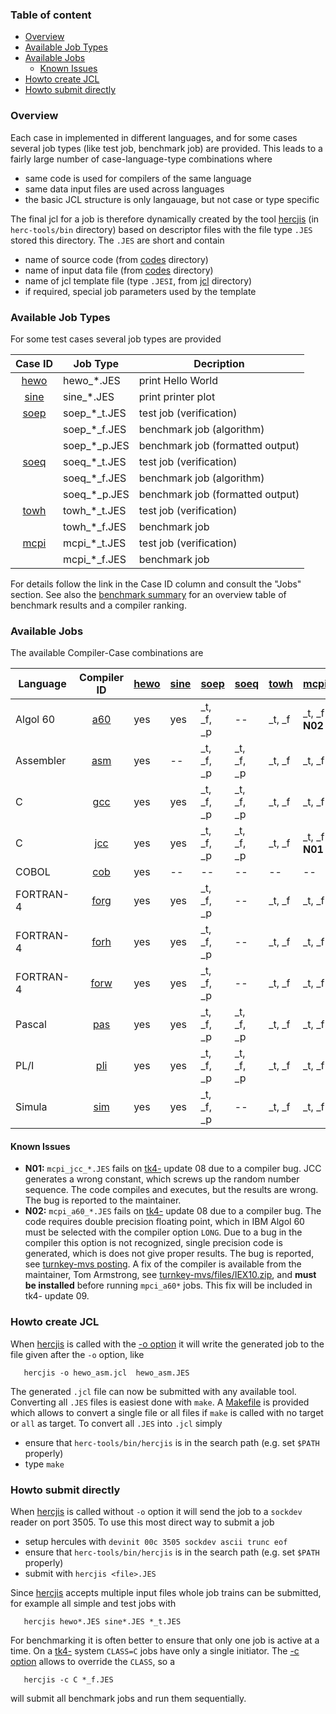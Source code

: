 ### Table of content

- [Overview](#user-content-overview)
- [Available Job Types](#user-content-types)
- [Available Jobs](#user-content-jobs)
  - [Known Issues](#user-content-issues)
- [Howto create JCL](#user-content-getjcl)
- [Howto submit directly](#user-content-submit)

### <a id="overview">Overview</a>

Each case in implemented in different languages, and for some cases
several job types (like test job, benchmark job) are provided.
This leads to a fairly large number of case-language-type combinations where 
- same code is used for compilers of the same language
- same data input files are used across languages
- the basic JCL structure is only langauage, but not case or type specific

The final jcl for a job is therefore dynamically created by the tool
[hercjis](https://github.com/wfjm/herc-tools/blob/master/doc/hercjis.md)
(in `herc-tools/bin` directory)
based on descriptor files with the file type `.JES` stored this directory.
The `.JES` are short and contain
- name of source code (from [codes](../codes) directory)
- name of input data file (from [codes](../codes) directory)
- name of jcl template file (type `.JESI`, from [jcl](../jcl) directory)
- if required, special job parameters used by the template

### <a id="types">Available Job Types</a>
For some test cases several job types are provided

| Case ID | Job Type | Decription |
| :-----: | -------- | --------- |
| [hewo](../codes/README_hewo.md) | hewo_*.JES   | print Hello World|
| [sine](../codes/README_sine.md) | sine_*.JES   | print printer plot|
| [soep](../codes/README_soep.md) | soep_*_t.JES | test job (verification) |
|                              | soep_*_f.JES | benchmark job (algorithm) |
|                              | soep_*_p.JES | benchmark job (formatted output)|
| [soeq](../codes/README_soeq.md) | soeq_*_t.JES | test job (verification) |
|                              | soeq_*_f.JES | benchmark job (algorithm) |
|                              | soeq_*_p.JES | benchmark job (formatted output)|
| [towh](../codes/README_towh.md) | towh_*_t.JES | test job (verification) |
|                              | towh_*_f.JES | benchmark job |
| [mcpi](../codes/README_mcpi.md) | mcpi_*_t.JES | test job (verification) |
|                              | mcpi_*_f.JES | benchmark job |

For details follow the link in the Case ID column and consult the
"Jobs" section. See also the [benchmark summary](../README_bench.md) for an
overview table of benchmark results and a compiler ranking.

### <a id="jobs">Available Jobs</a>
The available Compiler-Case combinations are

| Language  | Compiler ID | [hewo](../codes/README_hewo.md) | [sine](../codes/README_sine.md) | [soep](../codes/README_soep.md) | [soeq](../codes/README_soeq.md) | [towh](../codes/README_towh.md) | [mcpi](../codes/README_mcpi.md) |
| --------- | :---------: | :--- | :--- | :--- | :--- | :--- | :--- |
| Algol 60  | [a60](../jcl/job_a60_clg.JESI)   | yes  | yes  | _t, _f, _p  | --          | _t, _f  | _t, _f **N02** |
| Assembler | [asm](../jcl/job_asm_clg.JESI)   | yes  | --   | _t, _f, _p  | _t, _f, _p  | _t, _f  | _t, _f         |
| C         | [gcc](../jcl/job_gcc_clg.JESI)   | yes  | yes  | _t, _f, _p  | _t, _f, _p  | _t, _f  | _t, _f         |
| C         | [jcc](../jcl/job_jcc_clg.JESI)   | yes  | yes  | _t, _f, _p  | _t, _f, _p  | _t, _f  | _t, _f **N01** |
| COBOL     | [cob](../jcl/job_cob_clg.JESI)   | yes  | --   | --          | --          | --      | --             |
| FORTRAN-4 | [forg](../jcl/job_forg_clg.JESI) | yes  | yes  | _t, _f, _p  | --          | _t, _f  | _t, _f         |
| FORTRAN-4 | [forh](../jcl/job_forh_clg.JESI) | yes  | yes  | _t, _f, _p  | --          | _t, _f  | _t, _f         |
| FORTRAN-4 | [forw](../jcl/job_forw_clg.JESI) | yes  | yes  | _t, _f, _p  | --          | _t, _f  | _t, _f         |
| Pascal    | [pas](../jcl/job_pas_clg.JESI)   | yes  | yes  | _t, _f, _p  | _t, _f, _p  | _t, _f  | _t, _f         |
| PL/I      | [pli](../jcl/job_pli_clg.JESI)   | yes  | yes  | _t, _f, _p  | _t, _f, _p  | _t, _f  | _t, _f         |
| Simula    | [sim](../jcl/job_sim_clg.JESI)   | yes  | yes  | _t, _f, _p  | --          | _t, _f  | _t, _f         |

#### <a id="issues">Known Issues</a>
- **N01:** `mcpi_jcc_*.JES` fails on [tk4-](http://wotho.ethz.ch/tk4-/)
  update 08 due to a compiler bug.
  JCC generates a wrong constant, which screws up the random number sequence.
  The code compiles and executes, but the results are wrong.
  The bug is reported to the maintainer.
- **N02:** `mcpi_a60_*.JES` fails on [tk4-](http://wotho.ethz.ch/tk4-/)
  update 08 due to a compiler bug.
  The code requires double precision floating point, which in IBM Algol 60
  must be selected with the compiler option `LONG`. Due to a bug in the
  compiler this option is not recognized, single precision code is generated,
  which is does not give proper results.
  The bug is reported, see
  [turnkey-mvs posting](https://groups.yahoo.com/neo/groups/turnkey-mvs/conversations/topics/10401).
  A fix of the compiler is available from the maintainer, Tom Armstrong, see
  [turnkey-mvs/files/IEX10.zip](https://groups.yahoo.com/neo/groups/turnkey-mvs/files/IEX10.zip), and **must be installed** before running `mpci_a60*` jobs.
  This fix will be included in tk4- update 09.

### <a id="getjcl">Howto create JCL</a>
When [hercjis](https://github.com/wfjm/herc-tools/blob/master/doc/hercjis.md)
is called with the
[-o option](https://github.com/wfjm/herc-tools/blob/master/doc/hercjis.md#user-content-opt-o)
it will write the generated job to the file given after the `-o` option, like
```
   hercjis -o hewo_asm.jcl  hewo_asm.JES
```
The generated `.jcl` file can now be submitted with any available tool.
Converting all `.JES` files is easiest done with `make`.
A [Makefile](Makefile) is provided which allows to convert a single
file or all files if `make` is called with no target or `all` as target.
To convert all `.JES` into `.jcl` simply
- ensure that `herc-tools/bin/hercjis` is in the search path
  (e.g. set `$PATH` properly)
- type `make`

### <a id="submit">Howto submit directly</a>
When
[hercjis](https://github.com/wfjm/herc-tools/blob/master/doc/hercjis.md)
is called without `-o` option it will send the job to a
`sockdev` reader on port 3505. To use this most direct way to submit a job
- setup hercules with `devinit 00c 3505 sockdev ascii trunc eof`
- ensure that `herc-tools/bin/hercjis` is in the search path
  (e.g. set `$PATH` properly)
- submit with `hercjis <file>.JES`

Since
[hercjis](https://github.com/wfjm/herc-tools/blob/master/doc/hercjis.md)
accepts multiple input files whole job trains can be submitted,
for example all simple and test jobs with
```
   hercjis hewo*.JES sine*.JES *_t.JES
```

For benchmarking it is often better to ensure that only one job is active
at a time. On a [tk4-](http://wotho.ethz.ch/tk4-/)
system `CLASS=C` jobs have only a single initiator. The
[-c option](https://github.com/wfjm/herc-tools/blob/master/doc/hercjis.md#user-content-opt-c) allows to override the `CLASS`, so a 
```
   hercjis -c C *_f.JES
```
will submit all benchmark jobs and run them sequentially.
